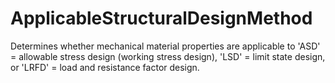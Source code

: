 ApplicableStructuralDesignMethod
================================

Determines whether mechanical material properties are applicable to 'ASD' = allowable stress design (working stress design), 'LSD' = limit state design, or 'LRFD' = load and resistance factor design.
